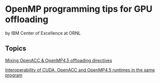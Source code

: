 # OpenMP programming tips for GPU offloading
by IBM Center of Excellence at ORNL

## Topics

[Mixing OpenACC & OpenMP4.5 offloading directives](mixsrc_acc_omp4)

[Interoperability of CUDA, OpenACC and OpenMP4.5 runtimes in the same program](interop_acc_omp4)
